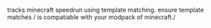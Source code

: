 tracks minecraft speedrun using template matching. ensure template matches / is compatiable with your modpack of minecraft./
